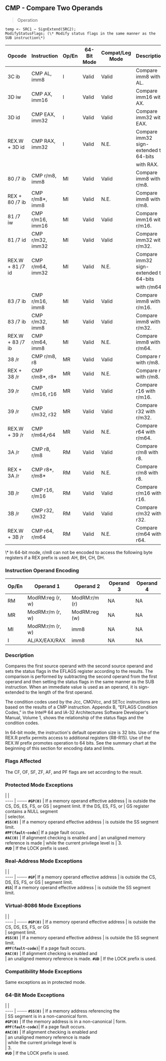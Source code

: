 ## CMP - Compare Two Operands

> Operation

``` slim
temp <- SRC1 − SignExtend(SRC2);
ModifyStatusFlags; (\* Modify status flags in the same manner as the SUB instruction\*)

```

 Opcode          | Instruction     | Op/En| 64-Bit Mode| Compat/Leg Mode| Description                           
 ---  | --- | --- | --- | --- | ---
 3C ib           | CMP AL, imm8    | I    | Valid      | Valid          | Compare imm8 with AL.                 
 3D iw           | CMP AX, imm16   | I    | Valid      | Valid          | Compare imm16 with AX.                
 3D id           | CMP EAX, imm32  | I    | Valid      | Valid          | Compare imm32 with EAX.               
 REX.W + 3D id   | CMP RAX, imm32  | I    | Valid      | N.E.           | Compare imm32 sign-extended to 64-bits
                 |                 |      |            |                | with RAX.                             
 80 /7 ib        | CMP r/m8, imm8  | MI   | Valid      | Valid          | Compare imm8 with r/m8.               
 REX + 80 /7 ib  | CMP r/m8\*, imm8 | MI   | Valid      | N.E.           | Compare imm8 with r/m8.               
 81 /7 iw        | CMP r/m16, imm16| MI   | Valid      | Valid          | Compare imm16 with r/m16.             
 81 /7 id        | CMP r/m32, imm32| MI   | Valid      | Valid          | Compare imm32 with r/m32.             
 REX.W + 81 /7 id| CMP r/m64, imm32| MI   | Valid      | N.E.           | Compare imm32 sign-extended to 64-bits
                 |                 |      |            |                | with r/m64.                           
 83 /7 ib        | CMP r/m16, imm8 | MI   | Valid      | Valid          | Compare imm8 with r/m16.              
 83 /7 ib        | CMP r/m32, imm8 | MI   | Valid      | Valid          | Compare imm8 with r/m32.              
 REX.W + 83 /7 ib| CMP r/m64, imm8 | MI   | Valid      | N.E.           | Compare imm8 with r/m64.              
 38 /r           | CMP r/m8, r8    | MR   | Valid      | Valid          | Compare r8 with r/m8.                 
 REX + 38 /r     | CMP r/m8\*, r8\*  | MR   | Valid      | N.E.           | Compare r8 with r/m8.                 
 39 /r           | CMP r/m16, r16  | MR   | Valid      | Valid          | Compare r16 with r/m16.               
 39 /r           | CMP r/m32, r32  | MR   | Valid      | Valid          | Compare r32 with r/m32.               
 REX.W + 39 /r   | CMP r/m64,r64   | MR   | Valid      | N.E.           | Compare r64 with r/m64.               
 3A /r           | CMP r8, r/m8    | RM   | Valid      | Valid          | Compare r/m8 with r8.                 
 REX + 3A /r     | CMP r8\*, r/m8\*  | RM   | Valid      | N.E.           | Compare r/m8 with r8.                 
 3B /r           | CMP r16, r/m16  | RM   | Valid      | Valid          | Compare r/m16 with r16.               
 3B /r           | CMP r32, r/m32  | RM   | Valid      | Valid          | Compare r/m32 with r32.               
 REX.W + 3B /r   | CMP r64, r/m64  | RM   | Valid      | N.E.           | Compare r/m64 with r64.               
<aside class="notification">
\* In 64-bit mode, r/m8 can not be encoded to access the following byte
registers if a REX prefix is used: AH, BH, CH, DH.
</aside>


### Instruction Operand Encoding
 Op/En| Operand 1       | Operand 2    | Operand 3| Operand 4
 ---  | --- | --- | --- | ---
 RM   | ModRM:reg (r, w)| ModRM:r/m (r)| NA       | NA       
 MR   | ModRM:r/m (r, w)| ModRM:reg (w)| NA       | NA       
 MI   | ModRM:r/m (r, w)| imm8         | NA       | NA       
 I    | AL/AX/EAX/RAX   | imm8         | NA       | NA       

### Description
Compares the first source operand with the second source operand and sets the
status flags in the EFLAGS register according to the results. The comparison
is performed by subtracting the second operand from the first operand and then
setting the status flags in the same manner as the SUB instruction. When an
immediate value is used as an operand, it is sign-extended to the length of
the first operand.

The condition codes used by the Jcc, CMOVcc, and SETcc instructions are based
on the results of a CMP instruction. Appendix B, “EFLAGS Condition Codes,” in
the Intel® 64 and IA-32 Architectures Software Developer's Manual, Volume 1,
shows the relationship of the status flags and the condition codes.

In 64-bit mode, the instruction's default operation size is 32 bits. Use of
the REX.R prefix permits access to additional registers (R8-R15). Use of the
REX.W prefix promotes operation to 64 bits. See the summary chart at the beginning
of this section for encoding data and limits.



### Flags Affected
The CF, OF, SF, ZF, AF, and PF flags are set according to the result.


### Protected Mode Exceptions
   | |  
---- | -----
 **``#GP(0)``**         | If a memory operand effective address
                | is outside the CS, DS, ES, FS, or GS 
                | segment limit. If the DS, ES, FS, or 
                | GS register contains a NULL segment  
                | selector.                            
 **``#SS(0)``**         | If a memory operand effective address
                | is outside the SS segment limit.     
 **``#PF(fault-code)``**| If a page fault occurs.              
 **``#AC(0)``**         | If alignment checking is enabled and 
                | an unaligned memory reference is made
                | while the current privilege level is 
                | 3.                                   
 **``#UD``**            | If the LOCK prefix is used.          

### Real-Address Mode Exceptions
   | |  
---- | -----
 **``#GP``**| If a memory operand effective address
    | is outside the CS, DS, ES, FS, or GS 
    | segment limit.                       
 **``#SS``**| If a memory operand effective address
    | is outside the SS segment limit.     

### Virtual-8086 Mode Exceptions
   | |  
---- | -----
 **``#GP(0)``**         | If a memory operand effective address 
                | is outside the CS, DS, ES, FS, or GS  
                | segment limit.                        
 **``#SS(0)``**         | If a memory operand effective address 
                | is outside the SS segment limit.      
 **``#PF(fault-code)``**| If a page fault occurs.               
 **``#AC(0)``**         | If alignment checking is enabled and  
                | an unaligned memory reference is made.
 **``#UD``**            | If the LOCK prefix is used.           

### Compatibility Mode Exceptions
Same exceptions as in protected mode.


### 64-Bit Mode Exceptions
   | |  
---- | -----
 **``#SS(0)``**         | If a memory address referencing the        
                | SS segment is in a non-canonical form.     
 **``#GP(0)``**         | If the memory address is in a non-canonical
                | form.                                      
 **``#PF(fault-code)``**| If a page fault occurs.                    
 **``#AC(0)``**         | If alignment checking is enabled and       
                | an unaligned memory reference is made      
                | while the current privilege level is       
                | 3.                                         
 **``#UD``**            | If the LOCK prefix is used.                
